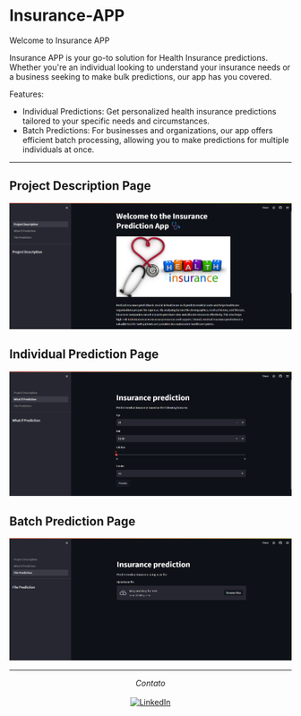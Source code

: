 # Insurance-APP

Welcome to Insurance APP

Insurance APP is your go-to solution for Health Insurance predictions. Whether you're an individual looking to understand your insurance needs or a business seeking to make bulk predictions, our app has you covered.

Features:

- Individual Predictions: Get personalized health insurance predictions tailored to your specific needs and circumstances.
- Batch Predictions: For businesses and organizations, our app offers efficient batch processing, allowing you to make predictions for multiple individuals at once.

---

## Project Description Page

<img width="876" alt="project Description" src="./img/pd.png">

## Individual Prediction Page

<img width="876" alt="Individual Prediction" src="./img/pm.png">

## Batch Prediction Page

<img width="876" alt="Batch Prediction" src="./img/pl.png">

---

<div align="center">
<i>Contato</i><br> 
<br>
<a href="https://www.linkedin.com/in/vinic-costa/" target="_blank"><img src="https://img.shields.io/badge/linkedin-%230077B5.svg?style=for-the-badge&logo=linkedin&logoColor=white" alt="LinkedIn"></a>
</div>
